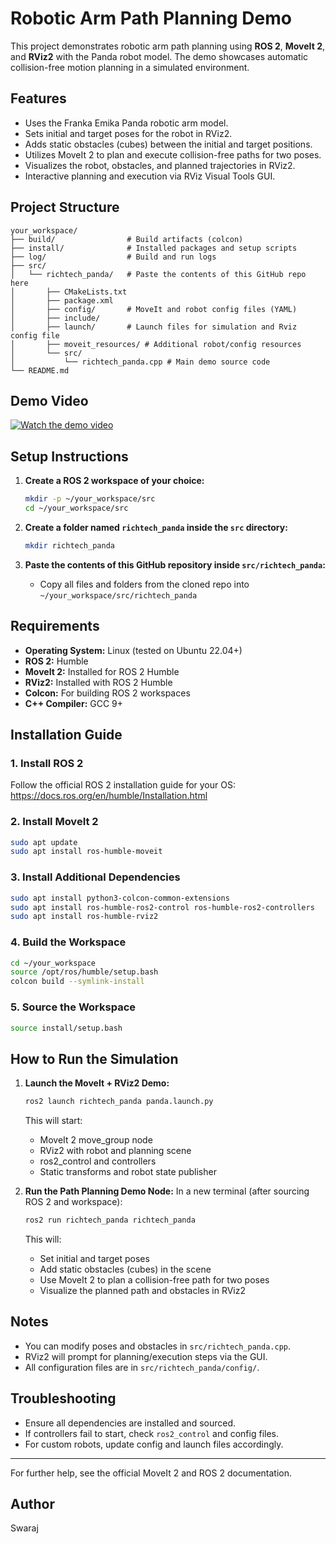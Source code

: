 # Robotic Arm Path Planning Demo

This project demonstrates robotic arm path planning using **ROS 2**, **MoveIt 2**, and **RViz2** with the Panda robot model. The demo showcases automatic collision-free motion planning in a simulated environment.

## Features

- Uses the Franka Emika Panda robotic arm model.
- Sets initial and target poses for the robot in RViz2.
- Adds static obstacles (cubes) between the initial and target positions.
- Utilizes MoveIt 2 to plan and execute collision-free paths for two poses.
- Visualizes the robot, obstacles, and planned trajectories in RViz2.
- Interactive planning and execution via RViz Visual Tools GUI.

## Project Structure

```
your_workspace/
├── build/                # Build artifacts (colcon)
├── install/              # Installed packages and setup scripts
├── log/                  # Build and run logs
├── src/
│   └── richtech_panda/   # Paste the contents of this GitHub repo here
│       ├── CMakeLists.txt
│       ├── package.xml
│       ├── config/       # MoveIt and robot config files (YAML)
│       ├── include/  
│       ├── launch/       # Launch files for simulation and Rviz config file
│       ├── moveit_resources/ # Additional robot/config resources
│       └── src/
│           └── richtech_panda.cpp # Main demo source code
└── README.md
```
## Demo Video

[![Watch the demo video](https://img.youtube.com/vi/swNAFKG6tG0/0.jpg)](https://youtu.be/swNAFKG6tG0)

## Setup Instructions

1. **Create a ROS 2 workspace of your choice:**
   ```bash
   mkdir -p ~/your_workspace/src
   cd ~/your_workspace/src
   ```

2. **Create a folder named `richtech_panda` inside the `src` directory:**
   ```bash
   mkdir richtech_panda
   ```

3. **Paste the contents of this GitHub repository inside `src/richtech_panda`:**
   - Copy all files and folders from the cloned repo into `~/your_workspace/src/richtech_panda`

## Requirements

- **Operating System:** Linux (tested on Ubuntu 22.04+)
- **ROS 2:** Humble
- **MoveIt 2:** Installed for ROS 2 Humble
- **RViz2:** Installed with ROS 2 Humble
- **Colcon:** For building ROS 2 workspaces
- **C++ Compiler:** GCC 9+

## Installation Guide

### 1. Install ROS 2
Follow the official ROS 2 installation guide for your OS:  
https://docs.ros.org/en/humble/Installation.html

### 2. Install MoveIt 2
```bash
sudo apt update
sudo apt install ros-humble-moveit
```

### 3. Install Additional Dependencies
```bash
sudo apt install python3-colcon-common-extensions
sudo apt install ros-humble-ros2-control ros-humble-ros2-controllers
sudo apt install ros-humble-rviz2
```

### 4. Build the Workspace
```bash
cd ~/your_workspace
source /opt/ros/humble/setup.bash
colcon build --symlink-install
```

### 5. Source the Workspace
```bash
source install/setup.bash
```

## How to Run the Simulation

1. **Launch the MoveIt + RViz2 Demo:**
   ```bash
   ros2 launch richtech_panda panda.launch.py
   ```
   This will start:
   - MoveIt 2 move_group node
   - RViz2 with robot and planning scene
   - ros2_control and controllers
   - Static transforms and robot state publisher

2. **Run the Path Planning Demo Node:**
   In a new terminal (after sourcing ROS 2 and workspace):
   ```bash
   ros2 run richtech_panda richtech_panda
   ```
   This will:
   - Set initial and target poses
   - Add static obstacles (cubes) in the scene
   - Use MoveIt 2 to plan a collision-free path for two poses
   - Visualize the planned path and obstacles in RViz2

## Notes
- You can modify poses and obstacles in `src/richtech_panda.cpp`.
- RViz2 will prompt for planning/execution steps via the GUI.
- All configuration files are in `src/richtech_panda/config/`.

## Troubleshooting
- Ensure all dependencies are installed and sourced.
- If controllers fail to start, check `ros2_control` and config files.
- For custom robots, update config and launch files accordingly.

---
For further help, see the official MoveIt 2 and ROS 2 documentation.

## Author

Swaraj
